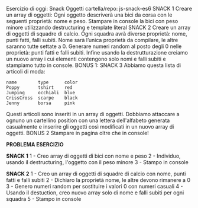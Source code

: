 Esercizio di oggi: Snack Oggetti
cartella/repo: js-snack-es6
SNACK 1
Creare un array di oggetti:
Ogni oggetto descriverà una bici da corsa con le seguenti proprietà: nome e peso.
Stampare in console la bici con peso minore utilizzando destructuring e template literal
SNACK 2
Creare un array di oggetti di squadre di calcio.
Ogni squadra avrà diverse proprietà: nome, punti fatti, falli subiti.
Nome sarà l’unica proprietà da compilare, le altre saranno tutte settate a 0.
Generare numeri random al posto degli 0 nelle proprietà: punti fatti e falli subiti.
Infine usando la destrutturazione creiamo un nuovo array i cui elementi contengono solo nomi e falli subiti e stampiamo tutto in console.
BONUS 1: SNACK 3
Abbiamo questa lista di articoli di moda:

```
name        type      color
Poppy       tshirt    red
Jumping     occhiali  blue
CrissCross  scarpe    black
Jenny       borsa     pink
```

Questi articoli sono inseriti in un array di oggetti.
Dobbiamo attaccare a ognuno un cartellino position con una lettera dell'alfabeto generata casualmente e inserire gli oggetti così modificati in un nuovo array di oggetti.
BONUS 2
Stampare in pagina oltre che in console!

**PROBLEMA ESERCIZIO**

**SNACK 1**
1 - Creo array di oggetti di bici con nome e peso
2 - Individuo, usando il destructuring, l'oggetto con il peso minore
3 - Stampo in console

**SNACK 2**
1 - Creo un array di oggetti di squadre di calcio con nome, punti fatti e falli subiti
2 - Dichiaro la proprietà nome, le altre devono rimanere a 0
3 - Genero numeri random per sostituire i valori 0 con numeri casuali
4 - Usando il destuction, creo nuovo array solo di nome e falli subiti per ogni squadra
5 - Stampo in console
